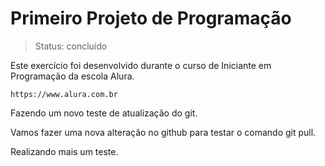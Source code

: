 # Primeiro Projeto de Programação

> Status: concluído

Este exercício foi desenvolvido durante o curso de Iniciante em Programação da escola Alura.

```
https://www.alura.com.br
```

Fazendo um novo teste de atualização do git.

Vamos fazer uma nova alteração no github para testar o comando git pull.

Realizando mais um teste.